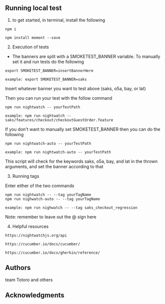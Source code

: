 ## Running local test

1) to get started, in terminal, install the following 
```
npm i
```
```
npm install moment --save
```

2) Execution of tests
* The banners are split with a SMOKETEST_BANNER variable. To manually set it and run tests do the following

```
export SMOKETEST_BANNER=insertBannerHere

example: export SMOKETEST_BANNER=saks
```

Insert whatever banner you want to test above (saks, o5a, bay, or lat)

Then you can run your test with the follow command

```
npm run nightwatch -- yourTestPath

example: npm run nightwatch -- saks/features/checkout/checkoutGuestOrder.feature
```

If you don't want to manually set SMOKETEST_BANNER then you can do the following

```
npm run nightwatch-auto -- yourTestPath

example: npm run nightwatch-auto -- yourTestPath
```

This script will check for the keywords saks, o5a, bay, and lat in the thrown arguments, and 
set the banner according to that

3) Running tags

Enter either of the two commands

```
npm run nightwatch -- --tag yourTagName
npm run nighwatch-auto -- --tag yourTagName

example: npm run nighwatch -- --tag saks_checkout_regression
```

Note: remember to leave out the @ sign here

4) Helpful resources

```
https://nightwatchjs.org/api

https://cucumber.io/docs/cucumber/

https://cucumber.io/docs/gherkin/reference/
```

## Authors
team Totoro and others

## Acknowledgments

